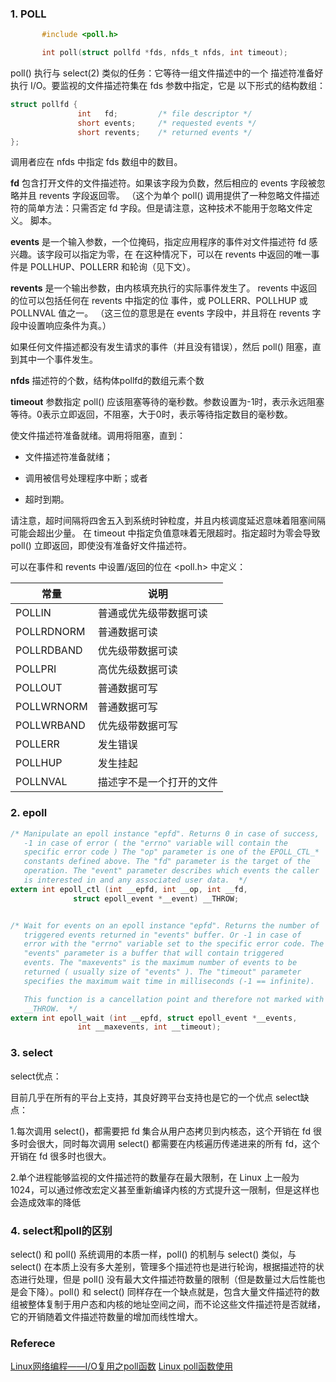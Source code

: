 ### 1. POLL

```c
       #include <poll.h>

       int poll(struct pollfd *fds, nfds_t nfds, int timeout);
```

poll() 执行与 select(2) 类似的任务：它等待一组文件描述中的一个
描述符准备好执行 I/O。要监视的文件描述符集在 fds 参数中指定，它是
以下形式的结构数组：
```c
struct pollfd {
               int   fd;         /* file descriptor */
               short events;     /* requested events */
               short revents;    /* returned events */
};

```

调用者应在 nfds 中指定 fds 数组中的数目。

**fd**
包含打开文件的文件描述符。如果该字段为负数，然后相应的 events 字段被忽略并且 revents 字段返回零。
（这个为单个 poll() 调用提供了一种忽略文件描述符的简单方法：只需否定 fd 字段。但是请注意，这种技术不能用于忽略文件定义。
脚本。

**events**
是一个输入参数，一个位掩码，指定应用程序的事件对文件描述符 fd 感兴趣。该字段可以指定为零，在
在这种情况下，可以在 revents 中返回的唯一事件是 POLLHUP、POLLERR 和轮询（见下文）。

**revents**
是一个输出参数，由内核填充执行的实际事件发生了。 revents 中返回的位可以包括任何在 revents 中指定的位
事件，或 POLLERR、POLLHUP 或 POLLNVAL 值之一。 （这三位的意思是在 events 字段中，并且将在 revents 字段中设置响应条件为真。）

如果任何文件描述都没有发生请求的事件（并且没有错误），然后 poll() 阻塞，直到其中一个事件发生。

**nfds**
描述符的个数，结构体pollfd的数组元素个数

**timeout**
参数指定 poll() 应该阻塞等待的毫秒数。参数设置为-1时，表示永远阻塞等待。0表示立即返回，不阻塞，大于0时，表示等待指定数目的毫秒数。

使文件描述符准备就绪。调用将阻塞，直到：

* 文件描述符准备就绪；

* 调用被信号处理程序中断；或者

* 超时到期。

请注意，超时间隔将四舍五入到系统时钟粒度，并且内核调度延迟意味着阻塞间隔可能会超出少量。
在 timeout 中指定负值意味着无限超时。指定超时为零会导致 poll() 立即返回，即使没有准备好文件描述符。

可以在事件和 revents 中设置/返回的位在 <poll.h> 中定义：


|常量 | 说明|
|----- |---|
POLLIN |普通或优先级带数据可读
POLLRDNORM |普通数据可读
POLLRDBAND| 优先级带数据可读
POLLPRI |高优先级数据可读
POLLOUT| 普通数据可写
POLLWRNORM| 普通数据可写
POLLWRBAND| 优先级带数据可写
POLLERR |发生错误
POLLHUP |发生挂起
POLLNVAL| 描述字不是一个打开的文件

### 2. epoll

```c
/* Manipulate an epoll instance "epfd". Returns 0 in case of success,
   -1 in case of error ( the "errno" variable will contain the
   specific error code ) The "op" parameter is one of the EPOLL_CTL_*
   constants defined above. The "fd" parameter is the target of the
   operation. The "event" parameter describes which events the caller
   is interested in and any associated user data.  */
extern int epoll_ctl (int __epfd, int __op, int __fd,
		      struct epoll_event *__event) __THROW;


/* Wait for events on an epoll instance "epfd". Returns the number of
   triggered events returned in "events" buffer. Or -1 in case of
   error with the "errno" variable set to the specific error code. The
   "events" parameter is a buffer that will contain triggered
   events. The "maxevents" is the maximum number of events to be
   returned ( usually size of "events" ). The "timeout" parameter
   specifies the maximum wait time in milliseconds (-1 == infinite).

   This function is a cancellation point and therefore not marked with
   __THROW.  */
extern int epoll_wait (int __epfd, struct epoll_event *__events,
		       int __maxevents, int __timeout);
```

### 3. select

select优点：

目前几乎在所有的平台上支持，其良好跨平台支持也是它的一个优点
select缺点：

1.每次调用 select()，都需要把 fd 集合从用户态拷贝到内核态，这个开销在 fd 很多时会很大，同时每次调用 select() 都需要在内核遍历传递进来的所有 fd，这个开销在 fd 很多时也很大。

2.单个进程能够监视的文件描述符的数量存在最大限制，在 Linux 上一般为 1024，可以通过修改宏定义甚至重新编译内核的方式提升这一限制，但是这样也会造成效率的降低

### 4. select和poll的区别

select() 和 poll() 系统调用的本质一样，poll() 的机制与 select() 类似，与 select() 在本质上没有多大差别，管理多个描述符也是进行轮询，根据描述符的状态进行处理，但是 poll() 没有最大文件描述符数量的限制（但是数量过大后性能也是会下降）。poll() 和 select() 同样存在一个缺点就是，包含大量文件描述符的数组被整体复制于用户态和内核的地址空间之间，而不论这些文件描述符是否就绪，它的开销随着文件描述符数量的增加而线性增大。


### Referece
[Linux网络编程——I/O复用之poll函数](https://blog.csdn.net/lianghe_work/article/details/46534029)
[Linux poll函数使用](https://blog.csdn.net/zhouzhenhe2008/article/details/75807720)